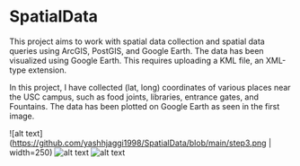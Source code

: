 # SpatialData

This project aims to work with spatial data collection and spatial data queries using ArcGIS, PostGIS, and Google Earth. The data has been visualized using Google Earth. This requires uploading a KML file, an XML-type extension. 

In this project, I have collected (lat, long) coordinates of various places near the USC campus, such as food joints, libraries, entrance gates, and Fountains. The data has been plotted on Google Earth as seen in the first image.


![alt text](https://github.com/yashhjaggi1998/SpatialData/blob/main/step3.png | width=250)
![alt text](https://github.com/yashhjaggi1998/SpatialData/blob/main/step5.png)
![alt text](https://github.com/yashhjaggi1998/SpatialData/blob/main/step7.png)
